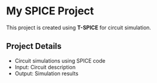 # My SPICE Project

This project is created using **T-SPICE** for circuit simulation.

## Project Details
- Circuit simulations using SPICE code
- Input: Circuit description
- Output: Simulation results
